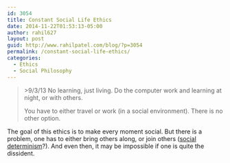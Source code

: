 ```yaml
---
id: 3054
title: Constant Social Life Ethics
date: 2014-11-22T01:53:13-05:00
author: rahil627
layout: post
guid: http://www.rahilpatel.com/blog/?p=3054
permalink: /constant-social-life-ethics/
categories:
  - Ethics
  - Social Philosophy
---
```


<blockquote>>9/3/13
No learning, just living. Do the computer work and learning at night, or with others.

You have to either travel or work (in a social environment). There is no other option.</blockquote>

The goal of this ethics is to make every moment social. But there is a problem, one has to either bring others along, or join others (<a href="http://www.rahilpatel.com/blog/social-determinism" title="Social Determinism">social determinism</a>?). And even then, it may be impossible if one is quite the dissident.
